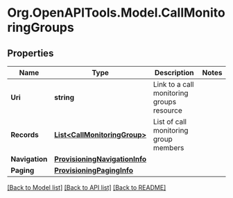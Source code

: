 
# Org.OpenAPITools.Model.CallMonitoringGroups

## Properties

Name | Type | Description | Notes
------------ | ------------- | ------------- | -------------
**Uri** | **string** | Link to a call monitoring groups resource | 
**Records** | [**List&lt;CallMonitoringGroup&gt;**](CallMonitoringGroup.md) | List of call monitoring group members | 
**Navigation** | [**ProvisioningNavigationInfo**](ProvisioningNavigationInfo.md) |  | 
**Paging** | [**ProvisioningPagingInfo**](ProvisioningPagingInfo.md) |  | 

[[Back to Model list]](../README.md#documentation-for-models)
[[Back to API list]](../README.md#documentation-for-api-endpoints)
[[Back to README]](../README.md)

